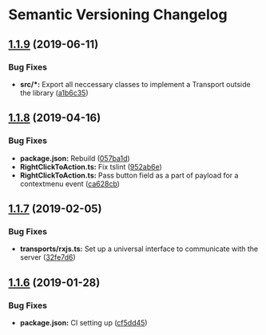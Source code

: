 # Semantic Versioning Changelog

## [1.1.9](https://github.com/iketari/preoccupyjs/compare/v1.1.8...v1.1.9) (2019-06-11)


### Bug Fixes

* **src/*:** Export all neccessary classes to implement a Transport outside the library ([a1b6c35](https://github.com/iketari/preoccupyjs/commit/a1b6c35))

## [1.1.8](https://github.com/iketari/preoccupyjs/compare/v1.1.7...v1.1.8) (2019-04-16)


### Bug Fixes

* **package.json:** Rebuild ([057ba1d](https://github.com/iketari/preoccupyjs/commit/057ba1d))
* **RightClickToAction.ts:** Fix tslint ([952ab6e](https://github.com/iketari/preoccupyjs/commit/952ab6e))
* **RightClickToAction.ts:** Pass button field as a part of payload for a contextmenu event ([ca628cb](https://github.com/iketari/preoccupyjs/commit/ca628cb))

## [1.1.7](https://github.com/iketari/preoccupyjs/compare/v1.1.6...v1.1.7) (2019-02-05)


### Bug Fixes

* **transports/rxjs.ts:** Set up a universal interface to communicate with the server ([32fe7d6](https://github.com/iketari/preoccupyjs/commit/32fe7d6))

## [1.1.6](https://github.com/iketari/preoccupyjs/compare/v1.1.5...v1.1.6) (2019-01-28)


### Bug Fixes

* **package.json:** CI setting up ([cf5dd45](https://github.com/iketari/preoccupyjs/commit/cf5dd45))
